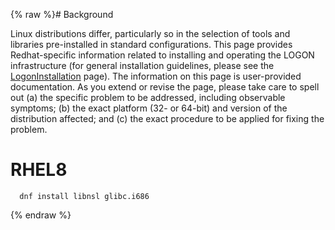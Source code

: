 {% raw %}# Background

Linux distributions differ, particularly so in the selection of tools
and libraries pre-installed in standard configurations. This page
provides Redhat-specific information related to installing and operating
the LOGON infrastructure (for general installation guidelines, please
see the [LogonInstallation](../LogonInstallation) page). The information on
this page is user-provided documentation. As you extend or revise the
page, please take care to spell out (a) the specific problem to be
addressed, including observable symptoms; (b) the exact platform (32- or
64-bit) and version of the distribution affected; and (c) the exact
procedure to be applied for fixing the problem.

# RHEL8

      dnf install libnsl glibc.i686
{% endraw %}